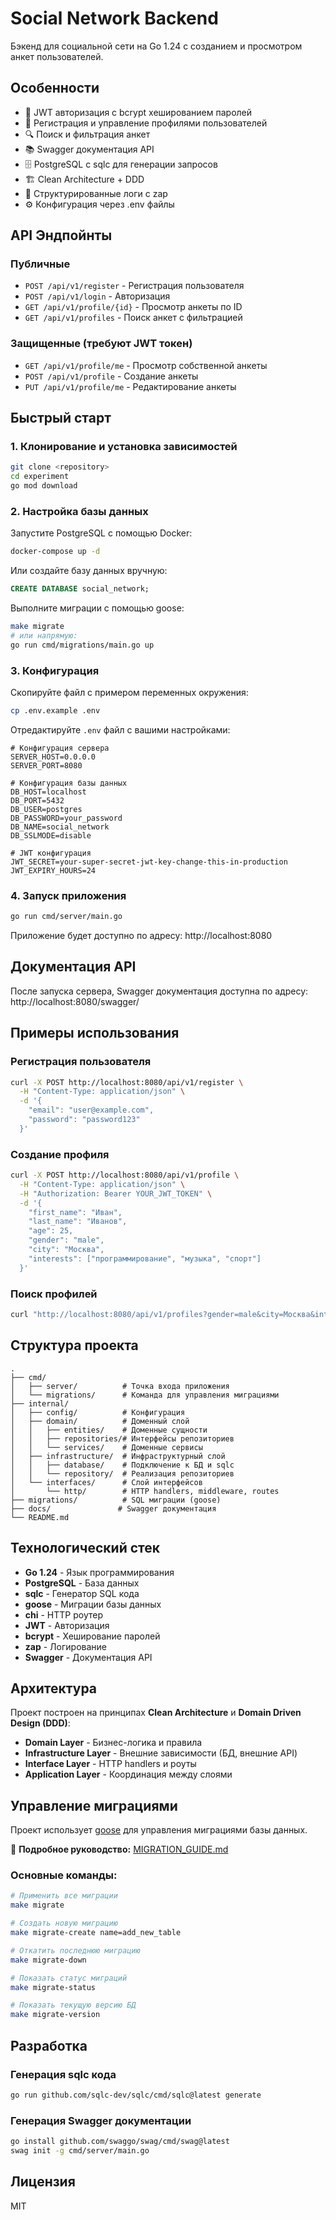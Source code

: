 # Social Network Backend

Бэкенд для социальной сети на Go 1.24 с созданием и просмотром анкет пользователей.

## Особенности

- 🔐 JWT авторизация с bcrypt хешированием паролей
- 👤 Регистрация и управление профилями пользователей  
- 🔍 Поиск и фильтрация анкет
- 📚 Swagger документация API
- 🗄️ PostgreSQL с sqlc для генерации запросов
- 🏗️ Clean Architecture + DDD
- 📝 Структурированные логи с zap
- ⚙️ Конфигурация через .env файлы

## API Эндпойнты

### Публичные
- `POST /api/v1/register` - Регистрация пользователя
- `POST /api/v1/login` - Авторизация
- `GET /api/v1/profile/{id}` - Просмотр анкеты по ID
- `GET /api/v1/profiles` - Поиск анкет с фильтрацией

### Защищенные (требуют JWT токен)
- `GET /api/v1/profile/me` - Просмотр собственной анкеты
- `POST /api/v1/profile` - Создание анкеты
- `PUT /api/v1/profile/me` - Редактирование анкеты

## Быстрый старт

### 1. Клонирование и установка зависимостей

```bash
git clone <repository>
cd experiment
go mod download
```

### 2. Настройка базы данных

Запустите PostgreSQL с помощью Docker:
```bash
docker-compose up -d
```

Или создайте базу данных вручную:
```sql
CREATE DATABASE social_network;
```

Выполните миграции с помощью goose:
```bash
make migrate
# или напрямую:
go run cmd/migrations/main.go up
```

### 3. Конфигурация

Скопируйте файл с примером переменных окружения:
```bash
cp .env.example .env
```

Отредактируйте `.env` файл с вашими настройками:
```env
# Конфигурация сервера
SERVER_HOST=0.0.0.0
SERVER_PORT=8080

# Конфигурация базы данных
DB_HOST=localhost
DB_PORT=5432
DB_USER=postgres
DB_PASSWORD=your_password
DB_NAME=social_network
DB_SSLMODE=disable

# JWT конфигурация
JWT_SECRET=your-super-secret-jwt-key-change-this-in-production
JWT_EXPIRY_HOURS=24
```

### 4. Запуск приложения

```bash
go run cmd/server/main.go
```

Приложение будет доступно по адресу: http://localhost:8080

## Документация API

После запуска сервера, Swagger документация доступна по адресу:
http://localhost:8080/swagger/

## Примеры использования

### Регистрация пользователя
```bash
curl -X POST http://localhost:8080/api/v1/register \
  -H "Content-Type: application/json" \
  -d '{
    "email": "user@example.com",
    "password": "password123"
  }'
```

### Создание профиля
```bash
curl -X POST http://localhost:8080/api/v1/profile \
  -H "Content-Type: application/json" \
  -H "Authorization: Bearer YOUR_JWT_TOKEN" \
  -d '{
    "first_name": "Иван",
    "last_name": "Иванов", 
    "age": 25,
    "gender": "male",
    "city": "Москва",
    "interests": ["программирование", "музыка", "спорт"]
  }'
```

### Поиск профилей
```bash
curl "http://localhost:8080/api/v1/profiles?gender=male&city=Москва&interests=программирование&limit=10&offset=0"
```

## Структура проекта

```
.
├── cmd/
│   ├── server/          # Точка входа приложения
│   └── migrations/      # Команда для управления миграциями
├── internal/
│   ├── config/          # Конфигурация
│   ├── domain/          # Доменный слой
│   │   ├── entities/    # Доменные сущности
│   │   ├── repositories/# Интерфейсы репозиториев
│   │   └── services/    # Доменные сервисы
│   ├── infrastructure/  # Инфраструктурный слой
│   │   ├── database/    # Подключение к БД и sqlc
│   │   └── repository/  # Реализация репозиториев
│   └── interfaces/      # Слой интерфейсов
│       └── http/        # HTTP handlers, middleware, routes
├── migrations/          # SQL миграции (goose)
├── docs/               # Swagger документация
└── README.md
```

## Технологический стек

- **Go 1.24** - Язык программирования
- **PostgreSQL** - База данных
- **sqlc** - Генератор SQL кода
- **goose** - Миграции базы данных
- **chi** - HTTP роутер
- **JWT** - Авторизация
- **bcrypt** - Хеширование паролей
- **zap** - Логирование
- **Swagger** - Документация API

## Архитектура

Проект построен на принципах **Clean Architecture** и **Domain Driven Design (DDD)**:

- **Domain Layer** - Бизнес-логика и правила
- **Infrastructure Layer** - Внешние зависимости (БД, внешние API)
- **Interface Layer** - HTTP handlers и роуты
- **Application Layer** - Координация между слоями

## Управление миграциями

Проект использует [goose](https://github.com/pressly/goose) для управления миграциями базы данных.

📖 **Подробное руководство:** [MIGRATION_GUIDE.md](MIGRATION_GUIDE.md)

### Основные команды:
```bash
# Применить все миграции
make migrate

# Создать новую миграцию
make migrate-create name=add_new_table

# Откатить последнюю миграцию
make migrate-down

# Показать статус миграций
make migrate-status

# Показать текущую версию БД
make migrate-version
```

## Разработка

### Генерация sqlc кода
```bash
go run github.com/sqlc-dev/sqlc/cmd/sqlc@latest generate
```

### Генерация Swagger документации
```bash
go install github.com/swaggo/swag/cmd/swag@latest
swag init -g cmd/server/main.go
```

## Лицензия

MIT 